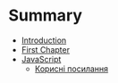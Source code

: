 # Summary

* [Introduction](README.md)
* [First Chapter](chapter1.md)
* [JavaScript](javascript.md)
   * [Корисні посилання](korisn_posilannya.md)

